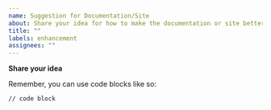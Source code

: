 ```yaml
---
name: Suggestion for Documentation/Site
about: Share your idea for how to make the documentation or site better.
title: ""
labels: enhancement
assignees: ""
---
```


**Share your idea**

Remember, you can use code blocks like so:

```tsx
// code block
```
